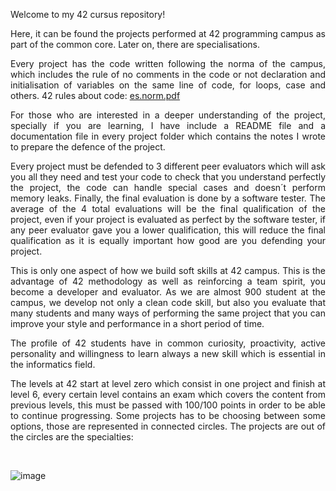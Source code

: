 <div align="justify">
  
Welcome to my 42 cursus repository! 
<br>
  
Here, it can be found the projects performed at 42 programming campus as part of the common core. Later on, there are specialisations.
<br>

Every project has the code written following the norma of the campus, which includes the rule of no comments in the code or not declaration and initialisation of variables on the same line of code, for loops, case and others. 42 rules about code:
[es.norm.pdf](https://github.com/Sheifc/42cursus/files/15135375/es.norm.pdf)

For those who are interested in a deeper understanding of the project, specially if you are learning, I have include a README file and a documentation file in every project folder which contains the notes I wrote to prepare the defence of the project. 

Every project must be defended to 3 different peer evaluators which will ask you all they need and test your code to check that you understand perfectly the project, the code can handle special cases and doesn´t perform memory leaks. Finally, the final evaluation is done by a software tester. The average of the 4 total evaluations will be the final qualification of the project, even if your project is evaluated as perfect by the software tester, if any peer evaluator gave you a lower qualification, this will reduce the final qualification as it is equally important how good are you defending your project. 

This is only one aspect of how we build soft skills at 42 campus. This is the advantage of 42 methodology as well as reinforcing a team spirit, you become a developer and evaluator. As we are almost 900 student at the campus, we develop not only a clean code skill, but also you evaluate that many students and many ways of performing the same project that you can improve your style and performance in a short period of time.

The profile of 42 students have in common curiosity, proactivity, active personality and willingness to learn always a new skill which is essential in the informatics field. 

The levels at 42 start at level zero which consist in one project and finish at level 6, every certain level contains an exam which covers the content from previous levels, this must be passed with 100/100 points in order to be able to continue progressing. Some projects has to be choosing between some options, those are represented in connected circles. The projects are out of the circles are the specialties:
</div>

<br>

![image](https://github.com/user-attachments/assets/6cb9ed0d-3155-4281-9b8d-ab7013af1c37)
